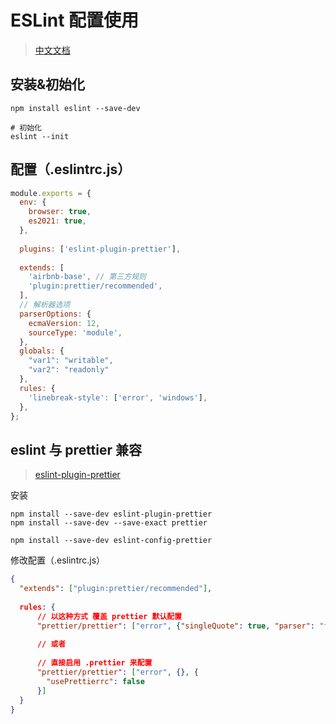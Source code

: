 # ESLint 配置使用

>   [中文文档](https://cn.eslint.org/)



## 安装&初始化

```shell
npm install eslint --save-dev

# 初始化
eslint --init
```



## 配置（.eslintrc.js）

```js
module.exports = {
  env: {
    browser: true,
    es2021: true,
  },
    
  plugins: ['eslint-plugin-prettier'],
    
  extends: [
    'airbnb-base', // 第三方规则
    'plugin:prettier/recommended',
  ],
  // 解析器选项
  parserOptions: {
    ecmaVersion: 12,
    sourceType: 'module',
  },
  globals: {
    "var1": "writable",
    "var2": "readonly"
  },
  rules: {
    'linebreak-style': ['error', 'windows'],
  },
};
```



## eslint 与 prettier 兼容

>   [eslint-plugin-prettier](https://github.com/prettier/eslint-plugin-prettier#options)

安装

```shell
npm install --save-dev eslint-plugin-prettier
npm install --save-dev --save-exact prettier

npm install --save-dev eslint-config-prettier
```

修改配置（.eslintrc.js）

```json
{
  "extends": ["plugin:prettier/recommended"],
    
  rules: {
      // 以这种方式 覆盖 prettier 默认配置
      "prettier/prettier": ["error", {"singleQuote": true, "parser": "flow"}],
      
      // 或者
      
      // 直接启用 .prettier 来配置
      "prettier/prettier": ["error", {}, {
  		"usePrettierrc": false
	  }]
  }
}
```

